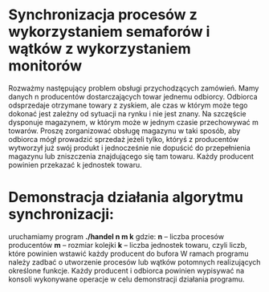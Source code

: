 # Synchronizacja procesów z wykorzystaniem semaforów i wątków z wykorzystaniem monitorów

Rozważmy następujący problem obsługi przychodzących zamówień. Mamy danych n producentów
dostarczających towar jednemu odbiorcy. Odbiorca odsprzedaje otrzymane towary z zyskiem, ale czas
w którym może tego dokonać jest zależny od sytuacji na rynku i nie jest znany. Na szczęście
dysponuje magazynem, w którym może w jednym czasie przechowywać m towarów. Proszę
zorganizować obsługę magazynu w taki sposób, aby odbiorca mógł prowadzić sprzedaż jeżeli tylko,
któryś z producentów wytworzył już swój produkt i jednocześnie nie dopuścić do przepełnienia
magazynu lub zniszczenia znajdującego się tam towaru. Każdy producent powinien przekazać k
jednostek towaru.

# Demonstracja działania algorytmu synchronizacji:
uruchamiamy program **./handel n m k**
gdzie:
**n** – liczba procesów producentów
**m** – rozmiar kolejki
**k** – liczba jednostek towaru, czyli liczb, które powinien wstawić każdy producent do bufora
W ramach programu należy zadbać o utworzenie procesów lub wątków potomnych realizujących określone
funkcje. Każdy producent i odbiorca powinien wypisywać na konsoli wykonywane operacje w celu
demonstracji działania programu.

